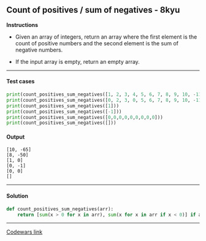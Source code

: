 ## Count of positives / sum of negatives - 8kyu

**Instructions**

- Given an array of integers, return an array where the first element is the count of positive numbers and the second element is the sum of negative numbers.

- If the input array is empty, return an empty array.

---

#### Test cases

```python
print(count_positives_sum_negatives([1, 2, 3, 4, 5, 6, 7, 8, 9, 10, -11, -12, -13, -14, -15]))
print(count_positives_sum_negatives([0, 2, 3, 0, 5, 6, 7, 8, 9, 10, -11, -12, -13, -14]))
print(count_positives_sum_negatives([1]))
print(count_positives_sum_negatives([-1]))
print(count_positives_sum_negatives([0,0,0,0,0,0,0,0,0]))
print(count_positives_sum_negatives([]))
```

#### Output
```
[10, -65]
[8, -50]
[1, 0]
[0, -1]
[0, 0]
[]
```

---

#### Solution

```python
def count_positives_sum_negatives(arr):
    return [sum(x > 0 for x in arr), sum(x for x in arr if x < 0)] if arr else []
```

---

[Codewars link](https://www.codewars.com/kata/576bb71bbbcf0951d5000044)
